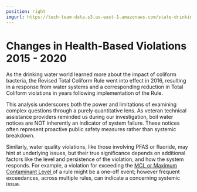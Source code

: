 ```yaml
---
position: right
imgurl: https://tech-team-data.s3.us-east-1.amazonaws.com/state-drinking-water/TX/figures/tx_bridge_viol_4.png
---
```

<meta http-equiv="Content-Type" content="text/html;charset=utf-8" />

# Changes in Health-Based Violations 2015 - 2020

As the drinking water world learned more about the impact of coliform bacteria,
the Revised Total Coliform Rule went into effect in 2016, resulting in a response 
from water systems and a corresponding reduction in Total Coliform violations in 
years following implementation of the Rule. 

This analysis underscores both the power and limitations of examining complex 
questions through a purely quantitative lens. As veteran technical assistance 
providers reminded us during our investigation, boil water notices are NOT 
inherently an indicator of system failure. These notices often represent 
proactive public safety measures rather than systemic breakdown. 

Similarly, water quality violations, like those involving PFAS or fluoride, 
may hint at underlying issues, but their true significance depends on 
additional factors like the level and persistence of the violation, and how the 
system responds. For example, a violation for exceeding the 
<a href="https://www.epa.gov/ground-water-and-drinking-water/national-primary-drinking-water-regulations" target="_blank"> MCL or Maximum Contaminant Level </a>
of a rule might be a one-off event; however frequent 
exceedances, across multiple rules, can indicate a concerning systemic issue.
